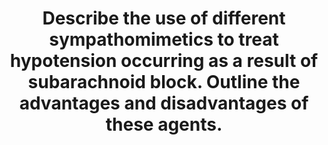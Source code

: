 ---
title: "Describe the use of different sympathomimetics to treat hypotension occurring as a result of subarachnoid block. Outline the advantages and disadvantages of these agents."
entityType: SAQ
exam: PEX
college: ANZCA
year: 2006
sitting: B
question: 01
passRate: 73
EC_expectedDomains:
- "Answers should have included discussion of ephedrine and adrenaline (epinephrine)."
- "Credit was also given for discussion of metaraminol, phenylephrine, methoxamine, noradrenaline, dopamine, dobutamine and vasopressin, even if disadvantages outweighed the advantages of the drug."
- "No marks were given for naming a drug without other information."
EC_extraCredit:
- "Better answers included a list of relevant patient problems that contribute to the advantages/disadvantages of the drugs including: Age/intercurrent illness, particularly cardiovascular disease and antihypertensive medications; Pregnancy and childbirth (allowance was made for the differences in prescribed texts regarding ephedrine and phenylephrine); Drug interactions - monoamine oxidase inhibitors."
EC_errorsCommon:
- "Given the clinical scenario, a brief summary of pertinent issues resulted in less subsequent repetition."
- "The hypotension results from a change in tone of resistance vessels (reduced systemic vascular resistance). This is accompanied by a decrease in venous return to the heart and a lowering of cardiac output. There may be a lowering of direct sympathetic tone to the heart, leading to a reduction in heart rate and possibly force of contraction."
- "Common features of these agents include: Pharmaceutical presentation - all require dilution before use; Agents with strong vasoconstricting effects have a risk of tissue necrosis if extravasation occurs (including metaraminol); All the drugs have a risk of causing hypertension; Many drugs can cause tachycardia via direct effects or reflex bradycardia."
---
